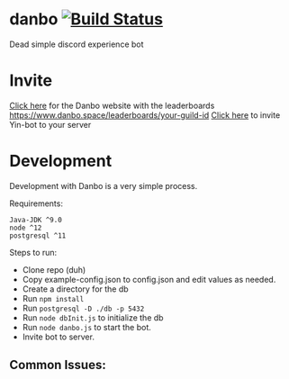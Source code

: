 # danbo [![Build Status](https://travis-ci.com/Danbo-bot/danbo.svg?branch=master)](https://travis-ci.com/Danbo-bot/danbo)
Dead simple discord experience bot

# Invite
[Click here](https://www.danbo.space/) for the Danbo website with the leaderboards <https://www.danbo.space/leaderboards/your-guild-id>
[Click here](https://discordapp.com/oauth2/authorize?client_id=460722914711568395&scope=bot&permissions=268823744) to invite Yin-bot to your server

# Development

Development with Danbo is a very simple process.

Requirements:
```
Java-JDK ^9.0
node ^12
postgresql ^11
```

Steps to run:

* Clone repo (duh)
* Copy example-config.json to config.json and edit values as needed.
* Create a directory for the db
* Run `npm install`
* Run `postgresql -D ./db -p 5432`
* Run `node dbInit.js` to initialize the db
* Run `node danbo.js` to start the bot.
* Invite bot to server.

## Common Issues:
